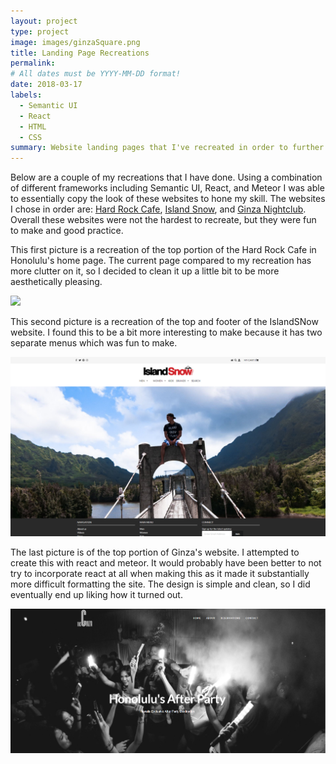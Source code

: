 ```yaml
---
layout: project
type: project
image: images/ginzaSquare.png
title: Landing Page Recreations
permalink: 
# All dates must be YYYY-MM-DD format!
date: 2018-03-17
labels:
  - Semantic UI
  - React
  - HTML
  - CSS
summary: Website landing pages that I've recreated in order to further develop my skills in HTML/CSS and JavaScript.
---
```

Below are a couple of my recreations that I have done. Using a combination of different frameworks including Semantic UI, React, and Meteor I was able to essentially copy the look of these websites to hone my skill. The websites I chose in order are: [Hard Rock Cafe](http://www.hardrock.com/cafes/honolulu/), [Island Snow](https://islandsnow.com/), and [Ginza Nightclub](http://www.ginzanightclub.com/#intro-shift). Overall these websites were not the hardest to recreate, but they were fun to make and good practice.

This first picture is a recreation of the top portion of the Hard Rock Cafe in Honolulu's home page. The current page compared to my recreation has more clutter on it, so I decided to clean it up a little bit to be more aesthetically pleasing.

<img class="ui square floated image" src="../images/hardRockRecreation.png">

This second picture is a recreation of the top and footer of the IslandSNow website. I found this to be a bit more interesting to make because it has two separate menus which was fun to make. 

<img class="ui square floated image" src="../images/islandSnowRecreation.png">

The last picture is of the top portion of Ginza's website. I attempted to create this with react and meteor. It would probably have been better to not try to incorporate react at all when making this as it made it substantially more difficult formatting the site. The design is simple and clean, so I did eventually end up liking how it turned out.

<img class="ui square floated image" src="../images/ginzaRecreation.png">



